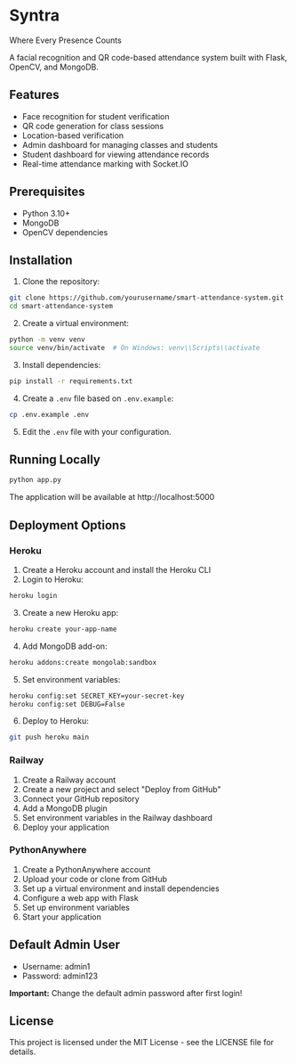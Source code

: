 # Syntra

Where Every Presence Counts

A facial recognition and QR code-based attendance system built with Flask, OpenCV, and MongoDB.

## Features

- Face recognition for student verification
- QR code generation for class sessions
- Location-based verification
- Admin dashboard for managing classes and students
- Student dashboard for viewing attendance records
- Real-time attendance marking with Socket.IO

## Prerequisites

- Python 3.10+
- MongoDB
- OpenCV dependencies

## Installation

1. Clone the repository:
```bash
git clone https://github.com/yourusername/smart-attendance-system.git
cd smart-attendance-system
```

2. Create a virtual environment:
```bash
python -m venv venv
source venv/bin/activate  # On Windows: venv\\Scripts\\activate
```

3. Install dependencies:
```bash
pip install -r requirements.txt
```

4. Create a `.env` file based on `.env.example`:
```bash
cp .env.example .env
```

5. Edit the `.env` file with your configuration.

## Running Locally

```bash
python app.py
```

The application will be available at http://localhost:5000

## Deployment Options

### Heroku

1. Create a Heroku account and install the Heroku CLI
2. Login to Heroku:
```bash
heroku login
```

3. Create a new Heroku app:
```bash
heroku create your-app-name
```

4. Add MongoDB add-on:
```bash
heroku addons:create mongolab:sandbox
```

5. Set environment variables:
```bash
heroku config:set SECRET_KEY=your-secret-key
heroku config:set DEBUG=False
```

6. Deploy to Heroku:
```bash
git push heroku main
```

### Railway

1. Create a Railway account
2. Create a new project and select "Deploy from GitHub"
3. Connect your GitHub repository
4. Add a MongoDB plugin
5. Set environment variables in the Railway dashboard
6. Deploy your application

### PythonAnywhere

1. Create a PythonAnywhere account
2. Upload your code or clone from GitHub
3. Set up a virtual environment and install dependencies
4. Configure a web app with Flask
5. Set up environment variables
6. Start your application

## Default Admin User

- Username: admin1
- Password: admin123

**Important:** Change the default admin password after first login!

## License

This project is licensed under the MIT License - see the LICENSE file for details.
